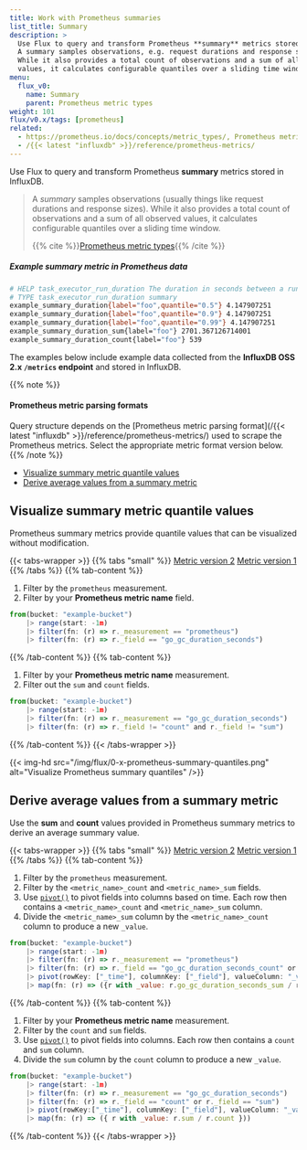 ```yaml
---
title: Work with Prometheus summaries
list_title: Summary
description: >
  Use Flux to query and transform Prometheus **summary** metrics stored in InfluxDB.
  A summary samples observations, e.g. request durations and response sizes.
  While it also provides a total count of observations and a sum of all observed
  values, it calculates configurable quantiles over a sliding time window.
menu:
  flux_v0:
    name: Summary
    parent: Prometheus metric types
weight: 101
flux/v0.x/tags: [prometheus]
related:
  - https://prometheus.io/docs/concepts/metric_types/, Prometheus metric types
  - /{{< latest "influxdb" >}}/reference/prometheus-metrics/
---
```


Use Flux to query and transform Prometheus **summary** metrics stored in InfluxDB.

> A _summary_ samples observations (usually things like request durations and response sizes).
> While it also provides a total count of observations and a sum of all observed
> values, it calculates configurable quantiles over a sliding time window.
>
> {{% cite %}}[Prometheus metric types](https://prometheus.io/docs/concepts/metric_types/#summary){{% /cite %}}

##### Example summary metric in Prometheus data
```sh
# HELP task_executor_run_duration The duration in seconds between a run starting and finishing.
# TYPE task_executor_run_duration summary
example_summary_duration{label="foo",quantile="0.5"} 4.147907251
example_summary_duration{label="foo",quantile="0.9"} 4.147907251
example_summary_duration{label="foo",quantile="0.99"} 4.147907251
example_summary_duration_sum{label="foo"} 2701.367126714001
example_summary_duration_count{label="foo"} 539
```

The examples below include example data collected from the **InfluxDB OSS 2.x `/metrics` endpoint**
and stored in InfluxDB.

{{% note %}}
#### Prometheus metric parsing formats
Query structure depends on the [Prometheus metric parsing format](/{{< latest "influxdb" >}}/reference/prometheus-metrics/)
used to scrape the Prometheus metrics.
Select the appropriate metric format version below.
{{% /note %}}

- [Visualize summary metric quantile values](#visualize-summary-metric-quantile-values)  
- [Derive average values from a summary metric](#derive-average-values-from-a-summary-metric)

## Visualize summary metric quantile values
Prometheus summary metrics provide quantile values that can be visualized without modification.

{{< tabs-wrapper >}}
{{% tabs "small" %}}
[Metric version 2](#)
[Metric version 1](#)
{{% /tabs %}}
{{% tab-content %}}

1.  Filter by the `prometheus` measurement.
2.  Filter by your **Prometheus metric name** field.

```js
from(bucket: "example-bucket")
    |> range(start: -1m)
    |> filter(fn: (r) => r._measurement == "prometheus")
    |> filter(fn: (r) => r._field == "go_gc_duration_seconds")
```
{{% /tab-content %}}
{{% tab-content %}}

1.  Filter by your **Prometheus metric name** measurement.
2.  Filter out the `sum` and `count` fields.

```js
from(bucket: "example-bucket")
    |> range(start: -1m)
    |> filter(fn: (r) => r._measurement == "go_gc_duration_seconds")
    |> filter(fn: (r) => r._field != "count" and r._field != "sum")
```
{{% /tab-content %}}
{{< /tabs-wrapper >}}

{{< img-hd src="/img/flux/0-x-prometheus-summary-quantiles.png" alt="Visualize Prometheus summary quantiles" />}}

## Derive average values from a summary metric
Use the **sum** and **count** values provided in Prometheus summary metrics to
derive an average summary value.

{{< tabs-wrapper >}}
{{% tabs "small" %}}
[Metric version 2](#)
[Metric version 1](#)
{{% /tabs %}}
{{% tab-content %}}

1.  Filter by the `prometheus` measurement.
2.  Filter by the `<metric_name>_count` and `<metric_name>_sum` fields.
3.  Use [`pivot()`](/flux/v0/stdlib/universe/pivot/) to pivot fields into
    columns based on time. Each row then contains a `<metric_name>_count` and
    `<metric_name>_sum` column.
4.  Divide the `<metric_name>_sum` column by the `<metric_name>_count` column to
    produce a new `_value`.

```js
from(bucket: "example-bucket")
    |> range(start: -1m)
    |> filter(fn: (r) => r._measurement == "prometheus")
    |> filter(fn: (r) => r._field == "go_gc_duration_seconds_count" or r._field == "go_gc_duration_seconds_sum")
    |> pivot(rowKey: ["_time"], columnKey: ["_field"], valueColumn: "_value")
    |> map(fn: (r) => ({r with _value: r.go_gc_duration_seconds_sum / r.go_gc_duration_seconds_count}))
```
{{% /tab-content %}}
{{% tab-content %}}

1.  Filter by your **Prometheus metric name** measurement.
2.  Filter by the `count` and `sum` fields.
3.  Use [`pivot()`](/flux/v0/stdlib/universe/pivot/) to pivot fields into columns.
    Each row then contains a `count` and `sum` column.
4.  Divide the `sum` column by the `count` column to produce a new `_value`.

```js
from(bucket: "example-bucket")
    |> range(start: -1m)
    |> filter(fn: (r) => r._measurement == "go_gc_duration_seconds")
    |> filter(fn: (r) => r._field == "count" or r._field == "sum")
    |> pivot(rowKey:["_time"], columnKey: ["_field"], valueColumn: "_value")
    |> map(fn: (r) => ({ r with _value: r.sum / r.count }))
```
{{% /tab-content %}}
{{< /tabs-wrapper >}}